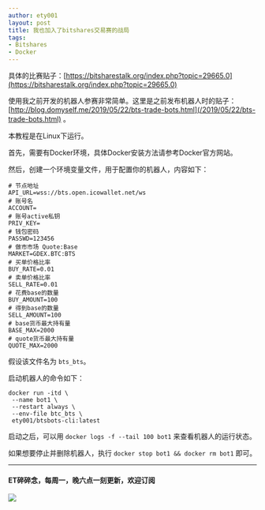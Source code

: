 ```yaml
---
author: ety001
layout: post
title: 我也加入了bitshares交易赛的战局
tags:
- Bitshares
- Docker
---
```

具体的比赛贴子：[https://bitsharestalk.org/index.php?topic=29665.0](https://bitsharestalk.org/index.php?topic=29665.0)

使用我之前开发的机器人参赛非常简单。这里是之前发布机器人时的贴子：[http://blog.domyself.me/2019/05/22/bts-trade-bots.html](/2019/05/22/bts-trade-bots.html) 。

本教程是在Linux下运行。

首先，需要有Docker环境，具体Docker安装方法请参考Docker官方网站。

然后，创建一个环境变量文件，用于配置你的机器人，内容如下：

```
# 节点地址
API_URL=wss://bts.open.icowallet.net/ws
# 账号名
ACCOUNT=
# 账号active私钥
PRIV_KEY=
# 钱包密码
PASSWD=123456
# 做市市场 Quote:Base
MARKET=GDEX.BTC:BTS
# 买单价格比率
BUY_RATE=0.01
# 卖单价格比率
SELL_RATE=0.01
# 花费base的数量
BUY_AMOUNT=100
# 得到base的数量
SELL_AMOUNT=100
# base货币最大持有量
BASE_MAX=2000
# quote货币最大持有量
QUOTE_MAX=2000
```

假设该文件名为 `bts_bts`。

启动机器人的命令如下：

```
docker run -itd \
 --name bot1 \
 --restart always \
 --env-file btc_bts \
 ety001/btsbots-cli:latest
```

启动之后，可以用 `docker logs -f --tail 100 bot1` 来查看机器人的运行状态。

如果想要停止并删除机器人，执行 `docker stop bot1 && docker rm bot1` 即可。

---
#### ET碎碎念，每周一，晚六点一刻更新，欢迎订阅
![](http://blog.domyself.me/img/wechat-subscribe.jpg)
